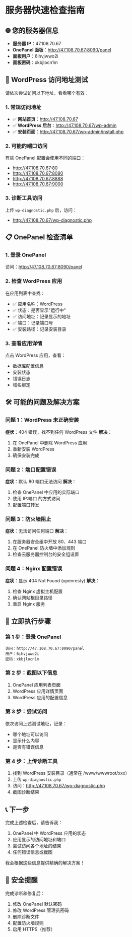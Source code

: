 # 服务器快速检查指南

## 🌐 您的服务器信息

- **服务器 IP**：47.108.70.67
- **OnePanel 面板**：http://47.108.70.67:8090/panel
- **面板用户**：6ihvjwwo2i
- **面板密码**：xkbjlocn1m

## 🔗 WordPress 访问地址测试

请依次尝试访问以下地址，看看哪个有效：

### 1. 常规访问地址
- ✅ **网站首页**：http://47.108.70.67
- ✅ **WordPress 后台**：http://47.108.70.67/wp-admin
- ✅ **安装页面**：http://47.108.70.67/wp-admin/install.php

### 2. 可能的端口访问
有些 OnePanel 配置会使用不同的端口：
- http://47.108.70.67:80
- http://47.108.70.67:8080
- http://47.108.70.67:8888
- http://47.108.70.67:9000

### 3. 诊断工具访问
上传 `wp-diagnostic.php` 后，访问：
- http://47.108.70.67/wp-diagnostic.php

## 📋 OnePanel 检查清单

### 1. 登录 OnePanel
访问：http://47.108.70.67:8090/panel

### 2. 检查 WordPress 应用
在应用列表中查找：
- ✅ 应用名称：WordPress
- ✅ 状态：是否显示"运行中"
- ✅ 访问地址：记录显示的地址
- ✅ 端口：记录端口号
- ✅ 安装路径：记录安装目录

### 3. 查看应用详情
点击 WordPress 应用，查看：
- 数据库配置信息
- 安装状态
- 错误日志
- 域名绑定

## 🛠️ 可能的问题及解决方案

### 问题 1：WordPress 未正确安装
**症状**：404 错误，找不到任何 WordPress 文件
**解决**：
1. 在 OnePanel 中删除 WordPress 应用
2. 重新安装 WordPress
3. 确保安装完成

### 问题 2：端口配置错误
**症状**：默认 80 端口无法访问
**解决**：
1. 检查 OnePanel 中应用的实际端口
2. 使用 IP:端口 的方式访问
3. 配置端口转发

### 问题 3：防火墙阻止
**症状**：无法访问任何端口
**解决**：
1. 在服务器安全组中开放 80、443 端口
2. 在 OnePanel 防火墙中添加规则
3. 检查云服务器控制台的安全组设置

### 问题 4：Nginx 配置错误
**症状**：显示 404 Not Found (openresty)
**解决**：
1. 检查 Nginx 虚拟主机配置
2. 确认网站根目录路径
3. 重启 Nginx 服务

## 🚀 立即执行步骤

### 第 1 步：登录 OnePanel
```
访问：http://47.108.70.67:8090/panel
用户：6ihvjwwo2i
密码：xkbjlocn1m
```

### 第 2 步：截图以下信息
1. OnePanel 应用列表页面
2. WordPress 应用详情页面
3. WordPress 应用的配置信息

### 第 3 步：尝试访问
依次访问上述测试地址，记录：
- 哪个地址可以访问
- 显示什么内容
- 是否有错误信息

### 第 4 步：上传诊断工具
1. 找到 WordPress 安装目录（通常在 /www/wwwroot/xxx）
2. 上传 `wp-diagnostic.php`
3. 访问：http://47.108.70.67/wp-diagnostic.php
4. 截图诊断结果

## 📞 下一步

完成上述检查后，请告诉我：
1. OnePanel 中 WordPress 应用的状态
2. 应用显示的访问地址和端口
3. 尝试访问各个地址的结果
4. 任何错误信息或截图

我会根据这些信息提供精确的解决方案！

## 🔐 安全提醒

完成诊断和修复后：
1. 修改 OnePanel 默认密码
2. 修改 WordPress 管理员密码
3. 删除诊断文件
4. 配置防火墙规则
5. 启用 HTTPS（推荐）
